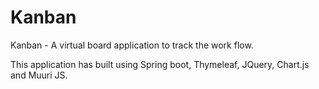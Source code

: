 # Kanban


Kanban - A virtual board application to track the work flow.

This application has built using Spring boot, Thymeleaf, JQuery, Chart.js and Muuri JS. 
